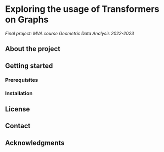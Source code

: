 # Exploring the usage of Transformers on Graphs
*Final project: MVA course Geometric Data Analysis 2022-2023*

## About the project

## Getting started

### Prerequisites

### Installation

## License

## Contact

## Acknowledgments
